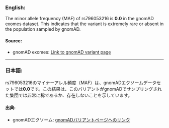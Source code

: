 ### English:
The minor allele frequency (MAF) of rs796053216 is **0.0** in the gnomAD exomes dataset. This indicates that the variant is extremely rare or absent in the population sampled by gnomAD.

#### Source:
- gnomAD exomes: [Link to gnomAD variant page](https://gnomad.broadinstitute.org/variant/12-51790401-G-A?dataset=gnomad_r4)

---

### 日本語:
rs796053216のマイナーアレル頻度（MAF）は、gnomADエクソームデータセットでは**0.0**です。この結果は、このバリアントがgnomADでサンプリングされた集団では非常に稀であるか、存在しないことを示しています。

#### 出典:
- gnomADエクソーム: [gnomADバリアントページへのリンク](https://gnomad.broadinstitute.org/variant/12-51790401-G-A?dataset=gnomad_r4)